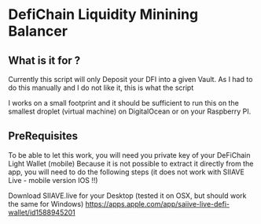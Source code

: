 # DefiChain Liquidity Minining Balancer

## What is it for ? 

Currently this script will only Deposit your DFI into a given Vault. 
As I had to do this manually and I do not like it, this is what the script 

I works on a small footprint and it should be sufficient to run this 
on the smallest droplet (virtual machine) on DigitalOcean or on your Raspberry PI. 

## PreRequisites 

To be able to let this work, you will need you private key of your DeFiChain Light Wallet (mobile) 
Because it is not possible to extract it directly from the app, you will need to do the following 
steps (it does not work with SIIAVE Live - mobile version IOS !!) 

Download SIIAVE.live for your Desktop (tested it on OSX, but should work the same for Windows) 
https://apps.apple.com/app/saiive-live-defi-wallet/id1588945201





